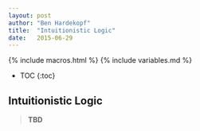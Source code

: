 ```yaml
---
layout: post
author: "Ben Hardekopf"
title:  "Intuitionistic Logic"
date:   2015-06-29
---
```


{% include macros.html %}
{% include variables.md %}

* TOC
{:toc}

## Intuitionistic Logic

> __TBD__
